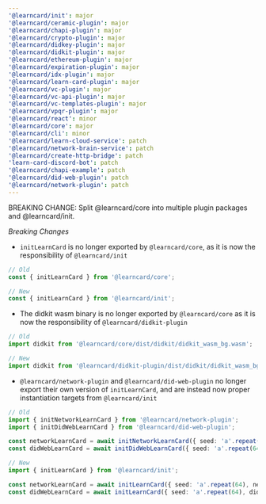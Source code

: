 ```yaml
---
'@learncard/init': major
'@learncard/ceramic-plugin': major
'@learncard/chapi-plugin': major
'@learncard/crypto-plugin': major
'@learncard/didkey-plugin': major
'@learncard/didkit-plugin': major
'@learncard/ethereum-plugin': major
'@learncard/expiration-plugin': major
'@learncard/idx-plugin': major
'@learncard/learn-card-plugin': major
'@learncard/vc-plugin': major
'@learncard/vc-api-plugin': major
'@learncard/vc-templates-plugin': major
'@learncard/vpqr-plugin': major
'@learncard/react': minor
'@learncard/core': major
'@learncard/cli': minor
'@learncard/learn-cloud-service': patch
'@learncard/network-brain-service': patch
'@learncard/create-http-bridge': patch
'learn-card-discord-bot': patch
'@learncard/chapi-example': patch
'@learncard/did-web-plugin': patch
'@learncard/network-plugin': patch
---
```


BREAKING CHANGE: Split @learncard/core into multiple plugin packages and @learncard/init.

_Breaking Changes_

- `initLearnCard` is no longer exported by `@learncard/core`, as it is now the responsibility of `@learncard/init`

```ts
// Old
const { initLearnCard } from '@learncard/core';

// New
const { initLearnCard } from '@learncard/init';
```

- The didkit wasm binary is no longer exported by `@learncard/core` as it is now the responsibility of `@learncard/didkit-plugin`

```ts
// Old
import didkit from '@learncard/core/dist/didkit/didkit_wasm_bg.wasm';

// New
import didkit from '@learncard/didkit-plugin/dist/didkit/didkit_wasm_bg.wasm';
```

- `@learncard/network-plugin` and `@learncard/did-web-plugin` no longer export their own version of `initLearnCard`, and are instead now proper instantiation targets from `@learncard/init`

```ts
// Old
import { initNetworkLearnCard } from '@learncard/network-plugin';
import { initDidWebLearnCard } from '@learncard/did-web-plugin';

const networkLearnCard = await initNetworkLearnCard({ seed: 'a'.repeat(64) });
const didWebLearnCard = await initDidWebLearnCard({ seed: 'a'.repeat(64), didWeb: 'did:web:test' });

// New
import { initLearnCard } from '@learncard/init';

const networkLearnCard = await initLearnCard({ seed: 'a'.repeat(64), network: true });
const didWebLearnCard = await initLearnCard({ seed: 'a'.repeat(64), didWeb: 'did:web:test' });
```
